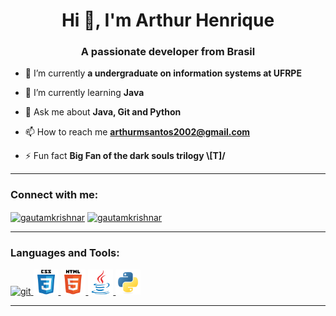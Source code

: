 <h1 align="center">Hi 👋, I'm Arthur Henrique</h1>
<h3 align="center">A passionate developer from Brasil</h3>

- 🔭 I’m currently **a undergraduate on information systems at UFRPE**

- 🌱 I’m currently learning **Java**

- 💬 Ask me about **Java, Git and Python**

- 📫 How to reach me **arthurmsantos2002@gmail.com**

- ⚡ Fun fact **Big Fan of the dark souls trilogy \\[T]/**

-----

<h3 align="left">Connect with me:</h3>
<p align="left">
<a href="https://www.linkedin.com/in/arthur-henrique-martins-santos/" target="blank"><img align="center" src="https://raw.githubusercontent.com/rahuldkjain/github-profile-readme-generator/master/src/images/icons/Social/linked-in-alt.svg" alt="gautamkrishnar" height="30" width="40" /></a>
<a href="https://www.instagram.com/arth.mrtns/" target="blank"><img align="center" src="https://raw.githubusercontent.com/rahuldkjain/github-profile-readme-generator/master/src/images/icons/Social/instagram.svg" alt="gautamkrishnar" height="30" width="40" /></a>

 -----
 
<h3 align="left">Languages and Tools:</h3>
<p align="left"> <a href="https://git-scm.com/" target="_blank" rel="noreferrer"> <img src="https://www.vectorlogo.zone/logos/git-scm/git-scm-icon.svg" alt="git" width="40" height="40"/> </a>  <a href="https://www.w3schools.com/css/" target="_blank" rel="noreferrer"> <img src="https://raw.githubusercontent.com/devicons/devicon/master/icons/css3/css3-original-wordmark.svg" alt="css3" width="40" height="40"/> </a> <a href="https://www.w3.org/html/" target="_blank" rel="noreferrer"> <img src="https://raw.githubusercontent.com/devicons/devicon/master/icons/html5/html5-original-wordmark.svg" alt="html5" width="40" height="40"/> </a> <a href="https://www.java.com" target="_blank" rel="noreferrer"> <img src="https://raw.githubusercontent.com/devicons/devicon/master/icons/java/java-original.svg" alt="java" width="40" height="40"/> </a> <a href="https://www.python.org" target="_blank" rel="noreferrer"> <img src="https://raw.githubusercontent.com/devicons/devicon/master/icons/python/python-original.svg" alt="python" width="40" height="40"/> </a> </p>

------ 

<div align="center">
 <a href="https://github.com/ArthurHMSantos%22%3E
  <img height="180em" src="https://github-readme-stats.vercel.app/api?username=ArthurHMSantos&show_icons=true&theme=react&include_all_commits=true&count_private=true%22/%3E
  <img height="180em" src="https://github-readme-stats.vercel.app/api/top-langs/?username=ArthurHMSantos&layout=compact&langs_count=7&theme=react%22/%3E
</div>

-----
